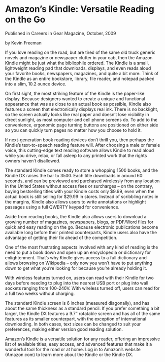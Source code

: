 # Amazon’s Kindle: Versatile Reading on the Go

Published in Careers in Gear Magazine, October, 2009

by Kevin Freeman

If you love reading on the road, but are tired of the same old truck generic novels and magazine or newspaper clutter in your cab, then the Amazon Kindle might be just what the bibliophile ordered. The Kindle is a small, lightweight reading pad that downloads, displays, and even reads aloud your favorite books, newspapers, magazines, and quite a bit more. Think of the Kindle as an entire bookstore, library, file reader, and notepad packed into a slim, 10.2 ounce device.

On first sight, the most striking feature of the Kindle is the paper-like display. Because designers wanted to create a unique and functional appearance that was as close to an actual book as possible, Kindle also features a screen that electronically displays real ink. There is no backlight, so the screen actually looks like real paper and doesn’t lose visibility in direct sunlight, as most computer and cell phone screens do. To add to the convenience, ergonomic page turning buttons are positioned on either side so you can quickly turn pages no matter how you choose to hold it. 

If next-generation book reading devices don’t thrill you, then perhaps the Kindle’s text-to-speech reading feature will. After choosing a male or female voice, this cutting-edge text reading software allows Kindle to read aloud while you drive, relax, or fall asleep to any printed work that the rights owners haven’t disallowed. 

The standard Kindle comes ready to store a whopping 1500 books, and the Kindle DX raises the bar to 3500. Each title downloads in around 60 seconds, and can be previewed and purchased wirelessly from any location in the United States without access fees or surcharges – on the contrary, buying bestselling titles with your Kindle costs only $9.99, even when the actual book is still selling for $29.99 in stores. Instead of scribbling notes in the margins, Kindle also allows users to write annotations or highlight passages using a full QWERTY keypad for convenience. 

Aside from reading books, the Kindle also allows users to download a growing number of magazines, newspapers, blogs, or PDF/Word files for quick and easy reading on the go. Because electronic publications become available long before their printed counterparts, Kindle users also have the advantage of getting their fix ahead of the competition. 

One of the most frustrating aspects involved with any kind of reading is the need to put a book down and open up an encyclopedia or dictionary for enlightenment. That’s why Kindle gives access to a full dictionary and allows browsing on Wikipedia – only now you won’t have to put anything down to get what you’re looking for because you’re already holding it.

With wireless features turned on, users can read with their Kindle for two days before needing to plug into the nearest USB port or plug into wall sockets ranging from 100-240V. With wireless turned off, users can read for a full two weeks without charging. 

The standard Kindle screen is 6 inches (measured diagonally), and has about the same thickness as a standard pencil. If you prefer something a bit larger, the Kindle DX features a 9.7” rotatable screen and has all of the same features as its smaller counterpart, with the exception of international downloading. In both cases, text sizes can be changed to suit your preferences, making either version good reading solution. 

Amazon’s Kindle is a versatile solution for any reader, offering an impressive list of available titles, easy access, and advanced features that make it a wonderful tool for the road or at home. Log in to Amazon’s website (Amazon.com) to learn more about the Kindle or the Kindle DX. 

